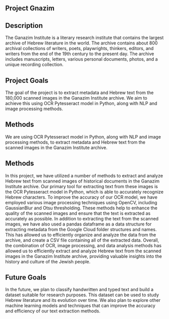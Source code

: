 ## Project Gnazim

## Description
The Ganazim Institute is a literary research institute that contains the largest archive of Hebrew literature in the world.
The archive contains about 800 archival collections of writers, poets, playwrights, thinkers, editors, and writers from the end of the 19th century to the present day. 
The archive includes manuscripts, letters, various personal documents, photos, and a unique recording collection.

## Project Goals
The goal of the project is to extract metadata and Hebrew text from the 180,000 scanned images in the Ganazim Institute archive. We aim to achieve this using OCR Pytesseract model in Python, along with NLP and image processing methods.

## Methods
We are using OCR Pytesseract model in Python, along with NLP and image processing methods, to extract metadata and Hebrew text from the scanned images in the Ganazim Institute archive.

## Methods
In this project, we have utilized a number of methods to extract and analyze Hebrew text from scanned images of historical documents in the Ganazim Institute archive. Our primary tool for extracting text from these images is the OCR Pytesseract model in Python, which is able to accurately recognize Hebrew characters.
To improve the accuracy of our OCR model, we have employed various image processing techniques using OpenCV, including GaussianBlur and Otsu thresholding. These methods help to enhance the quality of the scanned images and ensure that the text is extracted as accurately as possible.
In addition to extracting the text from the scanned images, we have also used a pandas dataframe as a data structure for extracting metadata from the Google Cloud folder structures and names. This has allowed us to efficiently organize and analyze the data from the archive, and create a CSV file containing all of the extracted data.
Overall, the combination of OCR, image processing, and data analysis methods has allowed us to efficiently extract and analyze Hebrew text from the scanned images in the Ganazim Institute archive, providing valuable insights into the history and culture of the Jewish people.

## Future Goals
In the future, we plan to classify handwritten and typed text and build a dataset suitable for research purposes. 
This dataset can be used to study Hebrew literature and its evolution over time. We also plan to explore other machine learning models and techniques that can improve the accuracy and efficiency of our text extraction methods.

